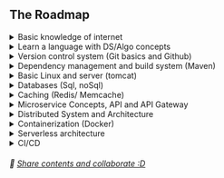 ## The Roadmap

<details>
	<summary>Basic knowledge of internet</summary>
	
- [How does the Internet work?](https://developer.mozilla.org/en-US/docs/Learn/Common_questions/How_does_the_Internet_work)
- [What is HTTP?](https://developer.mozilla.org/en-US/docs/Web/HTTP)
- [How does a browser work?](https://medium.com/@monica1109/how-does-web-browsers-work-c95ad628a509)
- [Domain Name System](https://developer.mozilla.org/en-US/docs/Glossary/DNS)
- [Web hosting services](https://en.wikipedia.org/wiki/Web_hosting_service)    
</details>

<details>
	<summary>Learn a language with DS/Algo concepts</summary>	
Make sure to learn it's quirks and core detail about it's runtime. e.g. concurency, memory model etc.
	
- Go
	- [A Tour of Go](https://tour.golang.org/welcome/1)
- Rust
---
- C#
---
- Javascript
- Python
- Ruby
</details>

<details>
	<summary>Version control system (Git basics and Github)</summary>
	
- [Learn Git](https://www.tutorialspoint.com/git/index.htm)
</details>

<details>
	<summary>Dependency management and build system (Maven)</summary>
  
</details>

<details>
	<summary>Basic Linux and server (tomcat)</summary>
	
- [The Linux command line for beginners](https://ubuntu.com/tutorials/command-line-for-beginners#1-overview)
</details>

<details>
	<summary>Databases (Sql, noSql)</summary>	
	
- SQL
---
- NoSQL
	- [RavenDb Bootcamp](https://github.com/ravendb/bootcamp)
</details>

<details>
	<summary>Caching (Redis/ Memcache)</summary>
  
</details>

<details>
	<summary>Microservice Concepts, API and API Gateway</summary>
	
- [Microservices](https://www.nginx.com/blog/introduction-to-microservices/)
- [Microservice Architecture](https://microservices.io/patterns/microservices.html)
- [API Gateway](https://microservices.io/patterns/apigateway.html)
   
</details>
<details>
	<summary>Distributed System and Architecture</summary>
  
</details>

<details>
	<summary>Containerization (Docker)</summary>
  
</details>
<details>
	<summary>Serverless architecture</summary>
	
- [Serverless architecture](https://martinfowler.com/articles/serverless.html)
   
</details>

<details>
	<summary>CI/CD</summary>
  
</details>

###### 🥇 [Share contents and collaborate :D](https://github.com/praiakov/Backend-Roadmap/pulls)
